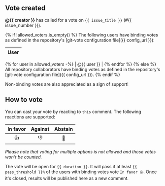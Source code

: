 ## Vote created

**@{{ creator }}** has called for a vote on `{{ issue_title }}` (#{{ issue_number }}).

{% if !allowed_voters.is_empty() %}
The following users have binding votes as defined in the repository's [git-vote configuration file]({{ config_url }}):

| User |
| ---- |
{% for user in allowed_voters -%}
| @{{ user }} |
{% endfor %}
{% else %}
All repository collaborators have binding votes as defined in the repository's [git-vote configuration file]({{ config_url }}).
{% endif %}

Non-binding votes are also appreciated as a sign of support!

## How to vote

You can cast your vote by reacting to `this` comment. The following reactions are supported:

| In favor | Against | Abstain |
| :------: | :-----: | :-----: |
|    👍     |    👎    |    👀    |

*Please note that voting for multiple options is not allowed and those votes won't be counted.*

The vote will be open for `{{ duration }}`. It will pass if at least `{{ pass_threshold }}%` of the users with binding votes vote `In favor 👍`. Once it's closed, results will be published here as a new comment.
